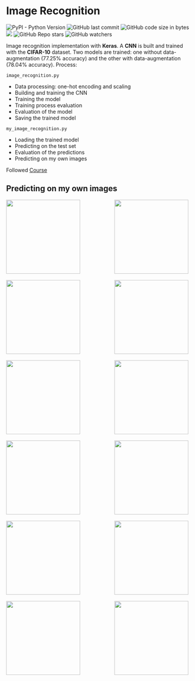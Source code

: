 # Image Recognition

![PyPI - Python Version](https://img.shields.io/pypi/pyversions/tensorflow)
![GitHub last commit](https://img.shields.io/github/last-commit/aritzLizoain/Image-Recognition)
![GitHub code size in bytes](https://img.shields.io/github/languages/code-size/aritzLizoain/Image-Recognition)
[![](https://tokei.rs/b1/github/aritzLizoain/Image-Recognition?category=lines)](https://github.com/aritzLizoain/Image-Recognition) 
![GitHub Repo stars](https://img.shields.io/github/stars/aritzLizoain/Image-Recognition?style=social)
![GitHub watchers](https://img.shields.io/github/watchers/aritzLizoain/Image-Recognition?style=social)

Image recognition implementation with **Keras**. A **CNN** is built and trained with the **CIFAR-10** dataset. Two models are trained: one without data-augmentation (77.25% accuracy) and the other with data-augmentation (78.04% accuracy). Process:

``` image_recognition.py ```
* Data processing: one-hot encoding and scaling
* Building and training the CNN
* Training the model
* Training process evaluation
* Evaluation of the model
* Saving the trained model

``` my_image_recognition.py ```
* Loading the trained model
* Predicting on the test set
* Evaluation of the predictions
* Predicting on my own images

Followed [Course](https://medium.com/intuitive-deep-learning/build-your-first-convolutional-neural-network-to-recognize-images-84b9c78fe0ce)

## Predicting on my own images

<pre>
<img src="https://github.com/aritzLizoain/Image-Recognition/blob/main/Images/My_images/my_image_1.jpg" height="200"/>           <img src="https://github.com/aritzLizoain/Image-Recognition/blob/main/Images/Outputs/my_image_1_prediction.png" height="200"/> 
</pre>

<pre>
<img src="https://github.com/aritzLizoain/Image-Recognition/blob/main/Images/My_images/my_image_2.jpg" height="200"/>           <img src="https://github.com/aritzLizoain/Image-Recognition/blob/main/Images/Outputs/my_image_2_prediction.png" height="200"/> 
</pre>

<pre>
<img src="https://github.com/aritzLizoain/Image-Recognition/blob/main/Images/My_images/my_image_3.jpg" height="200"/>           <img src="https://github.com/aritzLizoain/Image-Recognition/blob/main/Images/Outputs/my_image_3_prediction.png" height="200"/> 
</pre>

<pre>
<img src="https://github.com/aritzLizoain/Image-Recognition/blob/main/Images/My_images/my_image_4.jpg" height="200"/>           <img src="https://github.com/aritzLizoain/Image-Recognition/blob/main/Images/Outputs/my_image_4_prediction.png" height="200"/> 
</pre>

<pre>
<img src="https://github.com/aritzLizoain/Image-Recognition/blob/main/Images/My_images/my_image_5.jpg" height="200"/>           <img src="https://github.com/aritzLizoain/Image-Recognition/blob/main/Images/Outputs/my_image_5_prediction.png" height="200"/> 
</pre>

<pre>
<img src="https://github.com/aritzLizoain/Image-Recognition/blob/main/Images/My_images/my_image_6.jpg" height="200"/>           <img src="https://github.com/aritzLizoain/Image-Recognition/blob/main/Images/Outputs/my_image_6_prediction.png" height="200"/> 
</pre> 
